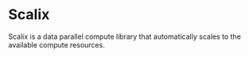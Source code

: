 # Scalix
Scalix is a data parallel compute library that automatically scales to the available compute resources.
